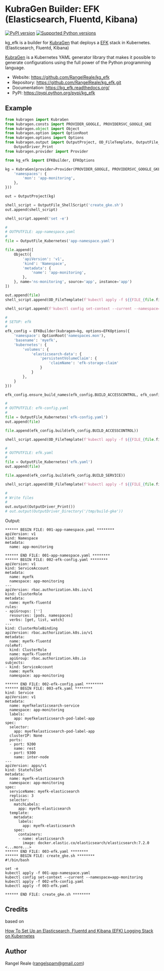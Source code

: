 # KubraGen Builder: EFK (Elasticsearch, Fluentd, Kibana)

[![PyPI version](https://img.shields.io/pypi/v/kg_efk.svg)](https://pypi.python.org/pypi/kg_efk/)
[![Supported Python versions](https://img.shields.io/pypi/pyversions/kg_efk.svg)](https://pypi.python.org/pypi/kg_efk/)

kg_efk is a builder for [KubraGen](https://github.com/RangelReale/kubragen) that deploys 
a [EFK](https://www.efk.com/) stack in Kubernetes. (Elasticsearch, Fluentd, Kibana)

[KubraGen](https://github.com/RangelReale/kubragen) is a Kubernetes YAML generator library that makes it possible to generate
configurations using the full power of the Python programming language.

* Website: https://github.com/RangelReale/kg_efk
* Repository: https://github.com/RangelReale/kg_efk.git
* Documentation: https://kg_efk.readthedocs.org/
* PyPI: https://pypi.python.org/pypi/kg_efk

## Example

```python
from kubragen import KubraGen
from kubragen.consts import PROVIDER_GOOGLE, PROVIDERSVC_GOOGLE_GKE
from kubragen.object import Object
from kubragen.option import OptionRoot
from kubragen.options import Options
from kubragen.output import OutputProject, OD_FileTemplate, OutputFile_ShellScript, OutputFile_Kubernetes, \
    OutputDriver_Print
from kubragen.provider import Provider

from kg_efk import EFKBuilder, EFKOptions

kg = KubraGen(provider=Provider(PROVIDER_GOOGLE, PROVIDERSVC_GOOGLE_GKE), options=Options({
    'namespaces': {
        'mon': 'app-monitoring',
    },
}))

out = OutputProject(kg)

shell_script = OutputFile_ShellScript('create_gke.sh')
out.append(shell_script)

shell_script.append('set -e')

#
# OUTPUTFILE: app-namespace.yaml
#
file = OutputFile_Kubernetes('app-namespace.yaml')

file.append([
    Object({
        'apiVersion': 'v1',
        'kind': 'Namespace',
        'metadata': {
            'name': 'app-monitoring',
        },
    }, name='ns-monitoring', source='app', instance='app')
])

out.append(file)
shell_script.append(OD_FileTemplate(f'kubectl apply -f ${{FILE_{file.fileid}}}'))

shell_script.append(f'kubectl config set-context --current --namespace=app-monitoring')

#
# SETUP: efk
#
efk_config = EFKBuilder(kubragen=kg, options=EFKOptions({
    'namespace': OptionRoot('namespaces.mon'),
    'basename': 'myefk',
    'kubernetes': {
        'volumes': {
            'elasticsearch-data': {
                'persistentVolumeClaim': {
                    'claimName': 'efk-storage-claim'
                }
            }
        },
    }
}))

efk_config.ensure_build_names(efk_config.BUILD_ACCESSCONTROL, efk_config.BUILD_SERVICE)

#
# OUTPUTFILE: efk-config.yaml
#
file = OutputFile_Kubernetes('efk-config.yaml')
out.append(file)

file.append(efk_config.build(efk_config.BUILD_ACCESSCONTROL))

shell_script.append(OD_FileTemplate(f'kubectl apply -f ${{FILE_{file.fileid}}}'))

#
# OUTPUTFILE: efk.yaml
#
file = OutputFile_Kubernetes('efk.yaml')
out.append(file)

file.append(efk_config.build(efk_config.BUILD_SERVICE))

shell_script.append(OD_FileTemplate(f'kubectl apply -f ${{FILE_{file.fileid}}}'))

#
# Write files
#
out.output(OutputDriver_Print())
# out.output(OutputDriver_Directory('/tmp/build-gke'))
```

Output:

```text
****** BEGIN FILE: 001-app-namespace.yaml ********
apiVersion: v1
kind: Namespace
metadata:
  name: app-monitoring

****** END FILE: 001-app-namespace.yaml ********
****** BEGIN FILE: 002-efk-config.yaml ********
apiVersion: v1
kind: ServiceAccount
metadata:
  name: myefk
  namespace: app-monitoring
---
apiVersion: rbac.authorization.k8s.io/v1
kind: ClusterRole
metadata:
  name: myefk-fluentd
rules:
- apiGroups: ['']
  resources: [pods, namespaces]
  verbs: [get, list, watch]
---
kind: ClusterRoleBinding
apiVersion: rbac.authorization.k8s.io/v1
metadata:
  name: myefk-fluentd
roleRef:
  kind: ClusterRole
  name: myefk-fluentd
  apiGroup: rbac.authorization.k8s.io
subjects:
- kind: ServiceAccount
  name: myefk
  namespace: app-monitoring

****** END FILE: 002-efk-config.yaml ********
****** BEGIN FILE: 003-efk.yaml ********
kind: Service
apiVersion: v1
metadata:
  name: myefkelasticsearch-service
  namespace: app-monitoring
  labels:
    app: myefkelasticsearch-pod-label-app
spec:
  selector:
    app: myefkelasticsearch-pod-label-app
  clusterIP: None
  ports:
  - port: 9200
    name: rest
  - port: 9300
    name: inter-node
---
apiVersion: apps/v1
kind: StatefulSet
metadata:
  name: myefk-elasticsearch
  namespace: app-monitoring
spec:
  serviceName: myefk-elasticsearch
  replicas: 3
  selector:
    matchLabels:
      app: myefk-elasticsearch
  template:
    metadata:
      labels:
        app: myefk-elasticsearch
    spec:
      containers:
      - name: elasticsearch
        image: docker.elastic.co/elasticsearch/elasticsearch:7.2.0
<...more...>
****** END FILE: 003-efk.yaml ********
****** BEGIN FILE: create_gke.sh ********
#!/bin/bash

set -e
kubectl apply -f 001-app-namespace.yaml
kubectl config set-context --current --namespace=app-monitoring
kubectl apply -f 002-efk-config.yaml
kubectl apply -f 003-efk.yaml

****** END FILE: create_gke.sh ********
```

## Credits

based on

[How To Set Up an Elasticsearch, Fluentd and Kibana (EFK) Logging Stack on Kubernetes](https://www.digitalocean.com/community/tutorials/how-to-set-up-an-elasticsearch-fluentd-and-kibana-efk-logging-stack-on-kubernetes)

## Author

Rangel Reale (rangelspam@gmail.com)
